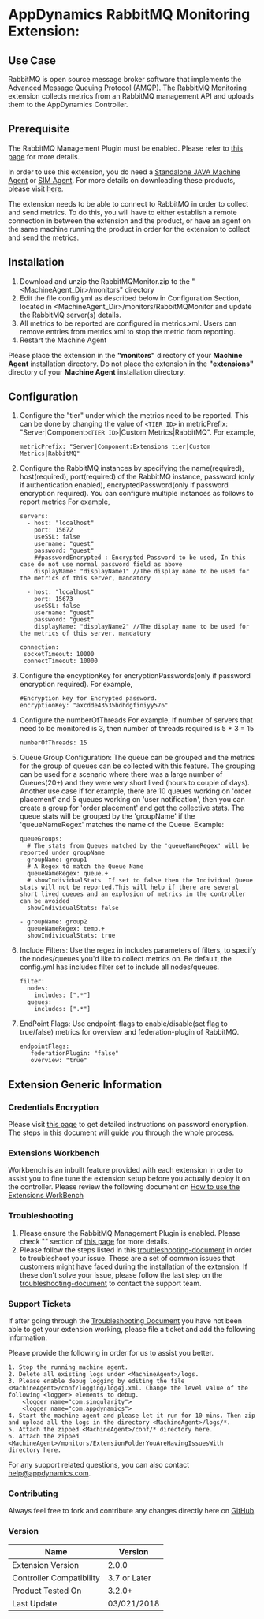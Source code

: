 #
# AppDynamics RabbitMQ Monitoring Extension:

## Use Case

RabbitMQ is open source message broker software that implements the Advanced Message Queuing Protocol (AMQP).
The RabbitMQ Monitoring extension collects metrics from an RabbitMQ management API and uploads them to the AppDynamics Controller.

## Prerequisite

The RabbitMQ Management Plugin must be enabled. Please refer to  [this page](http://www.rabbitmq.com/management.html) for more details.

In order to use this extension, you do need a [Standalone JAVA Machine Agent](https://docs.appdynamics.com/display/PRO44/Java+Agent) or [SIM Agent](https://docs.appdynamics.com/display/PRO44/Server+Visibility).  For more details on downloading these products, please  visit [here](https://download.appdynamics.com/).

The extension needs to be able to connect to RabbitMQ in order to collect and send metrics. To do this, you will have to either establish a remote connection in between the extension and the product, or have an agent on the same machine running the product in order for the extension to collect and send the metrics.

## Installation

1. Download and unzip the RabbitMQMonitor.zip to the "<MachineAgent_Dir>/monitors" directory
2. Edit the file config.yml as described below in Configuration Section, located in    <MachineAgent_Dir>/monitors/RabbitMQMonitor and update the RabbitMQ server(s) details.
3. All metrics to be reported are configured in metrics.xml. Users can remove entries from metrics.xml to stop the metric from reporting.
4. Restart the Machine Agent

Please place the extension in the **"monitors"** directory of your **Machine Agent** installation directory. Do not place the extension in the **"extensions"** directory of your **Machine Agent** installation directory.

## Configuration

  1. Configure the "tier" under which the metrics need to be reported. This can be done by changing the value of `<TIER ID>` in
     metricPrefix: "Server|Component:`<TIER ID>`|Custom Metrics|RabbitMQ".
     For example,
     ```
     metricPrefix: "Server|Component:Extensions tier|Custom Metrics|RabbitMQ"
     ```
  2. Configure the RabbitMQ instances by specifying the name(required), host(required), port(required) of the RabbitMQ instance, password (only if authentication enabled),
     encryptedPassword(only if password encryption required). You can configure multiple instances as follows to report metrics
     For example,
     ```
     servers:
       - host: "localhost"
         port: 15672
         useSSL: false
         username: "guest"
         password: "guest"
         ##passwordEncrypted : Encrypted Password to be used, In this case do not use normal password field as above
         displayName: "displayName1" //The display name to be used for the metrics of this server, mandatory

       - host: "localhost"
         port: 15673
         useSSL: false
         username: "guest"
         password: "guest"
         displayName: "displayName2" //The display name to be used for the metrics of this server, mandatory

     connection:
      socketTimeout: 10000
      connectTimeout: 10000
     ```
  3. Configure the encyptionKey for encryptionPasswords(only if password encryption required).
     For example,
     ```
     #Encryption key for Encrypted password.
     encryptionKey: "axcdde43535hdhdgfiniyy576"
     ```
  4. Configure the numberOfThreads
     For example,
     If number of servers that need to be monitored is 3, then number of threads required is 5 * 3 = 15
     ```
     numberOfThreads: 15
     ```
  5. Queue Group Configuration: The queue can be grouped and the metrics for the group of queues can be collected with this feature.
      The grouping can be used for a scenario where there was a large number of Queues(20+) and they were very short lived (hours to couple
      of days). Another use case if for example, there are 10 queues working on 'order placement' and 5 queues working on
      'user notification', then you can create a group for 'order placement' and get the collective stats.
      The queue stats will be grouped by the 'groupName' if the 'queueNameRegex' matches the name of the Queue.
      Example:
      ```
      queueGroups:
        # The stats from Queues matched by the 'queueNameRegex' will be reported under groupName
      - groupName: group1
        # A Regex to match the Queue Name
        queueNameRegex: queue.+
        # showIndividualStats  If set to false then the Individual Queue stats will not be reported.This will help if there are several short lived queues and an explosion of metrics in the controller can be avoided
        showIndividualStats: false

      - groupName: group2
        queueNameRegex: temp.+
        showIndividualStats: true
        ```
  6. Include Filters:  Use the regex in includes parameters of filters, to specify the nodes/queues you'd like to collect metrics on.
     Be default, the config.yml has includes filter set to include all nodes/queues.
     ```
     filter:
       nodes:
         includes: [".*"]
       queues:
         includes: [".*"]
     ```
  7. EndPoint Flags:  Use endpoint-flags to enable/disable(set flag to true/false) metrics for overview and federation-plugin of RabbitMQ.
     ```
     endpointFlags:
        federationPlugin: "false"
        overview: "true"
     ```

## Extension Generic Information

### Credentials Encryption

Please visit [this page](https://community.appdynamics.com/t5/Knowledge-Base/How-to-use-Password-Encryption-with-Extensions/ta-p/29397) to get detailed instructions on password encryption. The steps in this document will guide you through the whole process.

### Extensions Workbench
Workbench is an inbuilt feature provided with each extension in order to assist you to fine tune the extension setup before you actually deploy it on the controller. Please review the following document on [How to use the Extensions WorkBench](https://community.appdynamics.com/t5/Knowledge-Base/How-to-use-the-Extensions-WorkBench/ta-p/30130)

### Troubleshooting
1. Please ensure the RabbitMQ Management Plugin is enabled. Please check "" section of [this page](http://www.rabbitmq.com/management.html) for more details.
2. Please follow the steps listed in this [troubleshooting-document](https://community.appdynamics.com/t5/Knowledge-Base/How-to-troubleshoot-missing-custom-metrics-or-extensions-metrics/ta-p/28695) in order to troubleshoot your issue. These are a set of common issues that customers might have faced during the installation of the extension. If these don't solve your issue, please follow the last step on the [troubleshooting-document](https://community.appdynamics.com/t5/Knowledge-Base/How-to-troubleshoot-missing-custom-metrics-or-extensions-metrics/ta-p/28695) to contact the support team.

### Support Tickets
If after going through the [Troubleshooting Document](https://community.appdynamics.com/t5/Knowledge-Base/How-to-troubleshoot-missing-custom-metrics-or-extensions-metrics/ta-p/28695) you have not been able to get your extension working, please file a ticket and add the following information.

Please provide the following in order for us to assist you better.

    1. Stop the running machine agent.
    2. Delete all existing logs under <MachineAgent>/logs.
    3. Please enable debug logging by editing the file <MachineAgent>/conf/logging/log4j.xml. Change the level value of the following <logger> elements to debug.
        <logger name="com.singularity">
        <logger name="com.appdynamics">
    4. Start the machine agent and please let it run for 10 mins. Then zip and upload all the logs in the directory <MachineAgent>/logs/*.
    5. Attach the zipped <MachineAgent>/conf/* directory here.
    6. Attach the zipped <MachineAgent>/monitors/ExtensionFolderYouAreHavingIssuesWith directory here.

For any support related questions, you can also contact help@appdynamics.com.



### Contributing

Always feel free to fork and contribute any changes directly here on [GitHub](https://github.com/Appdynamics/rabbitmq-monitoring-extension/).

### Version
|          Name            |  Version   |
|--------------------------|------------|
|Extension Version         |2.0.0       |
|Controller Compatibility  |3.7 or Later|
|Product Tested On         |3.2.0+      |
|Last Update               |03/021/2018 |
